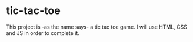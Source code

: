# tic-tac-toe
This project is -as the name says- a tic tac toe game. I will use HTML, CSS and JS in order to complete it.
